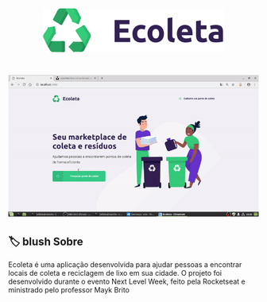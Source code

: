 
<h1 align="center">
    <img src="public/assets/logo.svg">
</h1>

<h1 align="center">
    <img src="public/assets/ecoletaGif.gif">
</h1>

## 🏷️ blush Sobre 
Ecoleta é uma aplicação desenvolvida para ajudar pessoas a encontrar locais de coleta e reciclagem de lixo em sua cidade. O projeto foi desenvolvido durante o evento Next Level Week, feito pela Rocketseat e ministrado pelo professor Mayk Brito 

